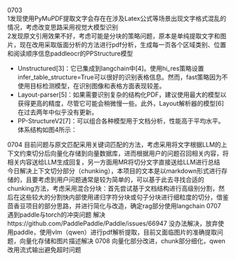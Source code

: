 0703  
1发现使用PyMuPDF提取文字会存在在涉及Latex公式等场景出现文字格式混乱的情况，考虑改变思路采用视觉大模型识别  
2发现原文引用效果不好，考虑可能是分块的策略问题，原本是单纯提取文字和图片，现在改用采取版面分析的方法进行pdf分析，生成每一页各个区域类别、位置和阅读顺序信息paddleocr的PPStructure模型  
- Unstructured[3]：它已集成到langchain中[4]。使用hi_res策略设置infer_table_structure=True可以很好的识别表格信息。然而，fast策略因为不使用目标检测模型，在识别图像和表格方面表现较差。
- Layout-parser[5]：如果需要识别复杂的结构化PDF，建议使用最大的模型以获得更高的精度，尽管它可能会稍微慢一些。此外，Layout解析器的模型[6]在过去两年中似乎没有更新。
- PP-StructureV2[7]：可以组合各种模型用于文档分析，性能高于平均水平。体系结构如图4所示：

0704
目前问题与原文匹配采用关键词匹配的方法，考虑采用将文字根据LLM的上下文约束切分后向量化存储到向量数据库，进而根据用户的问题召回相关内容，将相关内容送给LLM生成回复，另一方面用MR将切分文字直接送给LLM进行总结  
今日解决上下文切分部分（chunking），本项目的文本是以markdown形式进行存储的，且要考虑到用户问题通常是较为简单的，可以基于此去寻找合适的chunking方法，考虑采用混合分块：首先尝试基于文档结构进行高级别分割，然后在这些较大的分割快内部使用递归字符分块或句子分块进行细粒度的切分，借鉴茴香豆项目的部分思路，并进行简化与改造，确定rag部分使用langchain
0707 遇到paddle与torch的冲突问题
解决https://github.com/PaddlePaddle/Paddle/issues/66947
没办法解决，放弃使用paddle，使用vlm（qwen）进行pdf解析提取，目前又面临图片的准确提取问题，向量化存储和图片描述解决
0708
向量化部分改进，chunk部分细化，qwen改用流式输出避免超时问题